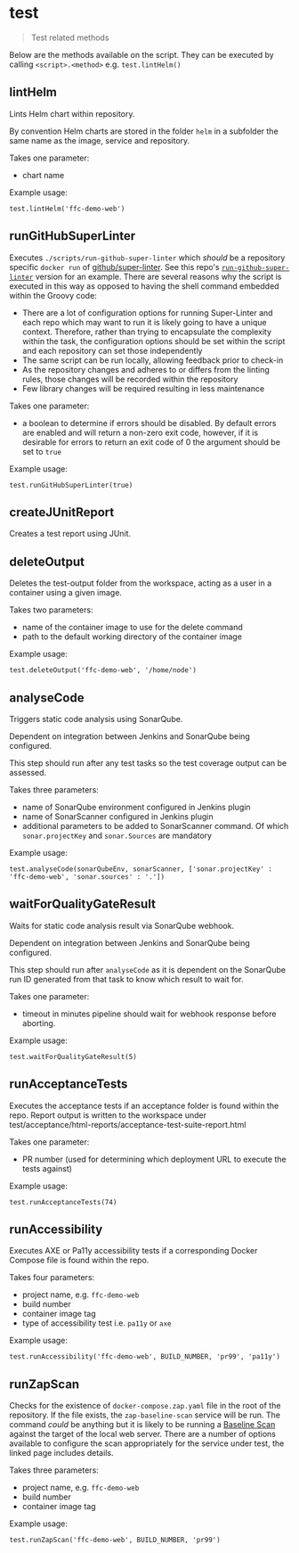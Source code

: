 # test

> Test related methods

Below are the methods available on the script. They can be executed by calling
`<script>.<method>` e.g. `test.lintHelm()`

## lintHelm

Lints Helm chart within repository.

By convention Helm charts are stored in the folder `helm` in a subfolder the
same name as the image, service and repository.

Takes one parameter:
- chart name

Example usage:

```
test.lintHelm('ffc-demo-web')
```

## runGitHubSuperLinter

Executes `./scripts/run-github-super-linter` which _should_ be a repository
specific `docker run` of
[github/super-linter](https://github.com/github/super-linter). See this repo's
[`run-github-super-linter`](../scripts/run-github-super-linter) version for an
example.
There are several reasons why the script is executed in this way as opposed
to having the shell command embedded within the Groovy code:
* There are a lot of configuration options for running Super-Linter and each
  repo which may want to run it is likely going to have a unique context.
  Therefore, rather than trying to encapsulate the complexity within the task,
  the configuration options should be set within the script and each repository
  can set those independently
* The same script can be run locally, allowing feedback prior to check-in
* As the repository changes and adheres to or differs from the linting rules,
  those changes will be recorded within the repository
* Few library changes will be required resulting in less maintenance

Takes one parameter:
- a boolean to determine if errors should be disabled. By default errors are
  enabled and will return a non-zero exit code, however, if it is desirable for
  errors to return an exit code of 0 the argument should be set to `true`

Example usage:

```
test.runGitHubSuperLinter(true)
```

## createJUnitReport

Creates a test report using JUnit.

## deleteOutput

Deletes the test-output folder from the workspace, acting as a user in a
container using a given image.

Takes two parameters:
- name of the container image to use for the delete command
- path to the default working directory of the container image

Example usage:

```
test.deleteOutput('ffc-demo-web', '/home/node')
```

## analyseCode

Triggers static code analysis using SonarQube.

Dependent on integration between Jenkins and SonarQube being configured.

This step should run after any test tasks so the test coverage output can be assessed.

Takes three parameters:
- name of SonarQube environment configured in Jenkins plugin
- name of SonarScanner configured in Jenkins plugin
- additional parameters to be added to SonarScanner command. Of which
  `sonar.projectKey` and `sonar.Sources` are mandatory

Example usage:

```
test.analyseCode(sonarQubeEnv, sonarScanner, ['sonar.projectKey' : 'ffc-demo-web', 'sonar.sources' : '.'])
```

## waitForQualityGateResult

Waits for static code analysis result via SonarQube webhook.

Dependent on integration between Jenkins and SonarQube being configured.

This step should run after `analyseCode` as it is dependent on the SonarQube
run ID generated from that task to know which result to wait for.

Takes one parameter:
- timeout in minutes pipeline should wait for webhook response before aborting.

Example usage:

```
test.waitForQualityGateResult(5)
```

## runAcceptanceTests

Executes the acceptance tests if an acceptance folder is found within the repo.
Report output is written to the workspace under
test/acceptance/html-reports/acceptance-test-suite-report.html

Takes one parameter:
- PR number (used for determining which deployment URL to execute the tests against)

Example usage:

```
test.runAcceptanceTests(74)
```

## runAccessibility

Executes AXE or Pa11y accessibility tests if a corresponding Docker Compose
file is found within the repo.

Takes four parameters:
- project name, e.g. `ffc-demo-web`
- build number
- container image tag
- type of accessibility test i.e. `pa11y` or `axe`

Example usage:

```
test.runAccessibility('ffc-demo-web', BUILD_NUMBER, 'pr99', 'pa11y')
```

## runZapScan

Checks for the existence of `docker-compose.zap.yaml` file in the root of the
repository. If the file exists, the `zap-baseline-scan` service will be run. The
command _could_ be anything but it is likely to be running a
[Baseline Scan](https://www.zaproxy.org/docs/docker/baseline-scan/) against the
target of the local web server.
There are a number of options available to configure the scan appropriately for
the service under test, the linked page includes details.

Takes three parameters:
- project name, e.g. `ffc-demo-web`
- build number
- container image tag

Example usage:

```
test.runZapScan('ffc-demo-web', BUILD_NUMBER, 'pr99')
```
